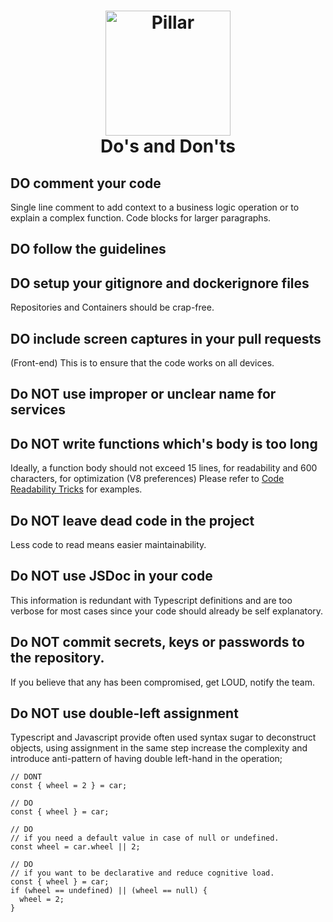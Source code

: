 <h1 align="center">
  <a title="Building financial tools for Canada's entrepreneurs" href="https://pillar.financial">
    <img alt="Pillar" width="200px" src="https://avatars.githubusercontent.com/u/86977965?s=200&v=4" />
    <br/>
  </a>
  Do's and Don'ts
</h1>

## DO comment your code

Single line comment to add context to a business logic operation or to explain a complex function. Code blocks for larger paragraphs.

## DO follow the guidelines

## DO setup your gitignore and dockerignore files

Repositories and Containers should be crap-free.

## DO include screen captures in your pull requests

(Front-end) This is to ensure that the code works on all devices.

## Do NOT use improper or unclear name for services

## Do NOT write functions which's body is too long

Ideally, a function body should not exceed 15 lines, for readability and 600 characters, for optimization (V8 preferences)
Please refer to [Code Readability Tricks](./CODE_READABILITY_TRICKS.md) for examples.

## Do NOT leave dead code in the project

Less code to read means easier maintainability.

## Do NOT use JSDoc in your code

This information is redundant with Typescript definitions and are too verbose for most cases since your code should already be self explanatory.

## Do NOT commit secrets, keys or passwords to the repository.

If you believe that any has been compromised, get LOUD, notify the team.

## Do NOT use double-left assignment

Typescript and Javascript provide often used syntax sugar to deconstruct objects, using assignment in the same step increase the complexity and introduce anti-pattern of having double left-hand in the operation;

```
// DONT
const { wheel = 2 } = car; 

// DO
const { wheel } = car;

// DO
// if you need a default value in case of null or undefined.
const wheel = car.wheel || 2;

// DO
// if you want to be declarative and reduce cognitive load.
const { wheel } = car;
if (wheel == undefined) || (wheel == null) {
  wheel = 2;
}
```
